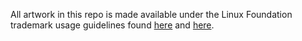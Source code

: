 All artwork in this repo is made available under the Linux Foundation trademark
usage guidelines found [here](https://www.linuxfoundation.org/hubfs/lfeu_policies_exhibitb_051024b.pdf?hsLang=en) and [here](https://www.linuxfoundation.org/legal/trademark-usage/).
